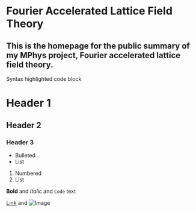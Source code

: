 # Fourier Accelerated Lattice Field Theory
## This is the homepage for the public summary of my MPhys project, Fourier accelerated lattice field theory.






Syntax highlighted code block

# Header 1
## Header 2
### Header 3

- Bulleted  
- List

1. Numbered
2. List

**Bold** and _Italic_ and `Code` text

[Link](url) and ![Image](src)


